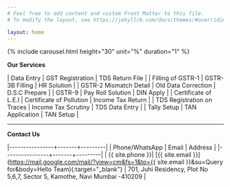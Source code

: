 ```yaml
---
# Feel free to add content and custom Front Matter to this file.
# To modify the layout, see https://jekyllrb.com/docs/themes/#overriding-theme-defaults

layout: home
---
```


{% include carousel.html height="30" unit="%" duration="1" %}

**Our Services**

| Data Entry | GST Registration | TDS Return File |
| Filling of GSTR-1 | GSTR-3B Filling | HR Solution |
| GSTR-2 Mismatch Detail | Old Data Correction | D.S.C Prepare |
| GSTR-9 |  Pay Roll Solution  | DIN Apply | 
| Certificate of L.E.I | Certificate  of Pollution | Income Tax Return | 
| TDS Registration on Traces | Income Tax Scrutiny | TDS Data Entry | 
| Tally Setup | TAN Application | TAN Setup |

---
**Contact Us**

|----------------+-------+---------|
| Phone/WhatsApp | Email | Address |
|----------------+-------+---------|
| {{ site.phone }}| [{{ site.email }}](https://mail.google.com/mail/?view=cm&fs=1&to={{ site.email }}&su=Query for&body=Hello Team){:target="_blank"} | 701, Juhi Residency, Plot No 5,6,7, Sector 5, Kamothe, Navi Mumbai -410209 |




 
 
  
 
 
 
 
 
 
 